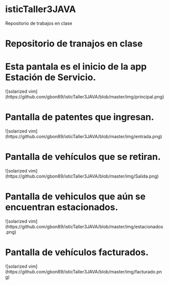 # isticTaller3JAVA
 
Repositorio de trabajos en clase
<!DOCTYPE html>
<html>
  <head>
 </head>
  <body>      
 <h1> Repositorio de tranajos en clase</h1>
<h1>Esta pantala es el inicio de la app Estación de Servicio.</h1>
![solarized vim](https://github.com/gbon89/isticTaller3JAVA/blob/master/img/principal.png)
<h1>Pantalla de patentes que ingresan.</h1>
![solarized vim](https://github.com/gbon89/isticTaller3JAVA/blob/master/img/entrada.png)
<h1>Pantalla de vehículos que se retiran.</h1>
![solarized vim](https://github.com/gbon89/isticTaller3JAVA/blob/master/img/Salida.png)
<h1>Pantalla de vehiculos que aún se encuentran estacionados.</h1>
![solarized vim](https://github.com/gbon89/isticTaller3JAVA/blob/master/img/estacionados.png)
<h1>Pantalla de vehículos facturados.</h1>
![solarized vim](https://github.com/gbon89/isticTaller3JAVA/blob/master/img/facturado.png)
    </body>
</html>


